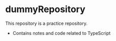 # dummyRepository
This repository is a practice repository. 
- Contains notes and code related to TypeScript
